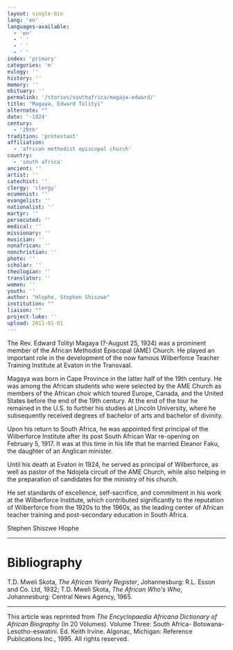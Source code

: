 ```yaml
---
layout: single-bio
lang: 'en'
languages-available:
  - 'en'
  - ' '
  - ' '
  - ' '
index: 'primary'
categories: 'm'
eulogy: ''
history: ''
memory: ''
obituary: ''
permalink: '/stories/southafrica/magaya-edward/'
title: "Magaya, Edward Tolityi"
alternate: ""
date: '-1924'
century:
  - '20th'
tradition: 'protestant'
affiliation:
  - 'african methodist episcopal church'
country:
  - 'south africa'
ancient: ''
artist: ''
catechist: ''
clergy: 'clergy'
ecumenist: ''
evangelist: ''
nationalist: ''
martyr: ''
persecuted: ''
medical: ''
missionary: ''
musician: ''
nonafrican: ''
nonchristian: ''
photo: ''
scholar: ''
theologian: ''
translator: ''
women: ''
youth: ''
author: "Hlophe, Stephen Shiszwe"
institution: ""
liaison: ""
project-luke: ''
upload: 2011-01-01
---
```




The Rev. Edward Tolityi Magaya (?-August 25, 1924) was a prominent member of the African Methodist Episcopal (AME) Church. He played an important role in the development of the now famous Wilberforce Teacher Training Institute at Evaton in the Transvaal.

Magaya was born in Cape Province in the latter half of the 19th century. He was among the African students who were selected by the AME Church as members of the African choir which toured Europe, Canada, and the United States before the end of the 19th century. At the end of the tour he remained in the U.S. to further his studies at Lincoln University, where he subsequently received degrees of bachelor of arts and bachelor of divinity.

Upon his return to South Africa, he was appointed first principal of the Wilberforce Institute after its post South African War re-opening on February 5, 1917. It was at this time in his life that he married Eleanor Faku, the daughter of an Anglican minister.

Until his death at Evaton in 1924, he served as principal of Wilberforce, as well as pastor of the Ndojela circuit of the AME Church, while also helping in the preparation of candidates for the ministry of his church.

He set standards of excellence, self-sacrifice, and commitment in his work at the Wilberforce Institute, which contributed significantly to the reputation of Wilberforce from the 1920s to the 1960s, as the leading center of African teacher training and post-secondary education in South Africa.

Stephen Shiszwe Hlophe

---

# Bibliography

T.D. Mweli Skota, *The African Yearly Register*, Johannesburg: R.L. Esson and Co. Ltd, 1932; T.D. Mweli Skota, *The African Who's Who*, Johannesburg: Central News Agency, 1965.

---

This article was reprinted from *The Encyclopaedia Africana Dictionary of African Biography* (In 20 Volumes). Volume Three: South Africa- Botswana-Lesotho-eswatini. Ed. Keith Irvine. Algonac, Michigan: Reference Publications Inc., 1995.  All rights reserved.
